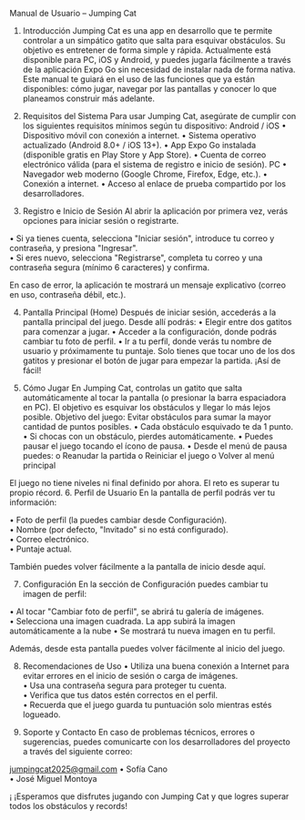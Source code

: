 Manual de Usuario – Jumping Cat
1. Introducción
Jumping Cat es una app en desarrollo que te permite controlar a un simpático gatito que salta para esquivar obstáculos. Su objetivo es entretener de forma simple y rápida.
Actualmente está disponible para PC, iOS y Android, y puedes jugarla fácilmente a través de la aplicación Expo Go sin necesidad de instalar nada de forma nativa.
Este manual te guiará en el uso de las funciones que ya están disponibles: cómo jugar, navegar por las pantallas y conocer lo que planeamos construir más adelante.

2. Requisitos del Sistema
Para usar Jumping Cat, asegúrate de cumplir con los siguientes requisitos mínimos según tu dispositivo:
 Android / iOS
•	Dispositivo móvil con conexión a internet.
•	Sistema operativo actualizado (Android 8.0+ / iOS 13+).
•	App Expo Go instalada (disponible gratis en Play Store y App Store).
•	Cuenta de correo electrónico válida (para el sistema de registro e inicio de sesión).
PC
•	Navegador web moderno (Google Chrome, Firefox, Edge, etc.).
•	Conexión a internet.
•	Acceso al enlace de prueba compartido por los desarrolladores.


3. Registro e Inicio de Sesión
Al abrir la aplicación por primera vez, verás opciones para iniciar sesión o registrarte.

• Si ya tienes cuenta, selecciona "Iniciar sesión", introduce tu correo y contraseña, y presiona "Ingresar".  
• Si eres nuevo, selecciona "Registrarse", completa tu correo y una contraseña segura (mínimo 6 caracteres) y confirma.

En caso de error, la aplicación te mostrará un mensaje explicativo (correo en uso, contraseña débil, etc.).

4. Pantalla Principal (Home)
Después de iniciar sesión, accederás a la pantalla principal del juego. Desde allí podrás:
•	Elegir entre dos gatitos para comenzar a jugar.
•	Acceder a la configuración, donde podrás cambiar tu foto de perfil.
•	Ir a tu perfil, donde verás tu nombre de usuario y próximamente tu puntaje.
Solo tienes que tocar uno de los dos gatitos y presionar el botón de jugar para empezar la partida. ¡Así de fácil!


5. Cómo Jugar
En Jumping Cat, controlas un gatito que salta automáticamente al tocar la pantalla (o presionar la barra espaciadora en PC). El objetivo es esquivar los obstáculos y llegar lo más lejos posible.
Objetivo del juego:
Evitar obstáculos para sumar la mayor cantidad de puntos posibles.
•	Cada obstáculo esquivado te da 1 punto.
•	Si chocas con un obstáculo, pierdes automáticamente.
•	Puedes pausar el juego tocando el ícono de pausa.
•	Desde el menú de pausa puedes:
o	 Reanudar la partida
o	 Reiniciar el juego
o	 Volver al menú principal

El juego no tiene niveles ni final definido por ahora. El reto es superar tu propio récord.
6. Perfil de Usuario
En la pantalla de perfil podrás ver tu información:

• Foto de perfil (la puedes cambiar desde Configuración).  
• Nombre (por defecto, "Invitado" si no está configurado).  
• Correo electrónico.  
• Puntaje actual.

También puedes volver fácilmente a la pantalla de inicio desde aquí.

7. Configuración
En la sección de Configuración puedes cambiar tu imagen de perfil:

• Al tocar "Cambiar foto de perfil", se abrirá tu galería de imágenes.  
• Selecciona una imagen cuadrada. La app subirá la imagen automáticamente a la nube 
• Se mostrará tu nueva imagen en tu perfil.

Además, desde esta pantalla puedes volver fácilmente al inicio del juego.

8. Recomendaciones de Uso
• Utiliza una buena conexión a Internet para evitar errores en el inicio de sesión o carga de imágenes.  
• Usa una contraseña segura para proteger tu cuenta.  
• Verifica que tus datos estén correctos en el perfil.  
• Recuerda que el juego guarda tu puntuación solo mientras estés logueado.

9. Soporte y Contacto
En caso de problemas técnicos, errores o sugerencias, puedes comunicarte con los desarrolladores del proyecto a través del siguiente correo:

jumpingcat2025@gmail.com
• Sofía Cano  
• José Miguel Montoya

¡ ¡Esperamos que disfrutes jugando con Jumping Cat y que logres superar todos los obstáculos y records!

